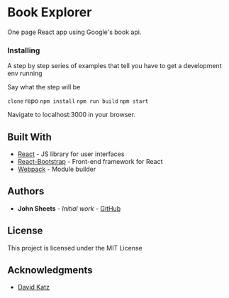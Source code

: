 # Book Explorer

One page React app using Google's book api.

### Installing

A step by step series of examples that tell you have to get a development env running

Say what the step will be

``clone`` repo
``npm install``
``npm run build``
``npm start``

Navigate to localhost:3000 in your browser.

## Built With

* [React](https://facebook.github.io/react/) - JS library for user interfaces
* [React-Bootstrap](https://react-bootstrap.github.io/) - Front-end framework for React
* [Webpack](https://webpack.github.io/) - Module builder

## Authors

* **John Sheets** - *Initial work* - [GitHub](https://github.com/b33rTiger)

## License

This project is licensed under the MIT License

## Acknowledgments

* [David Katz](http://davidtkatz.com)
